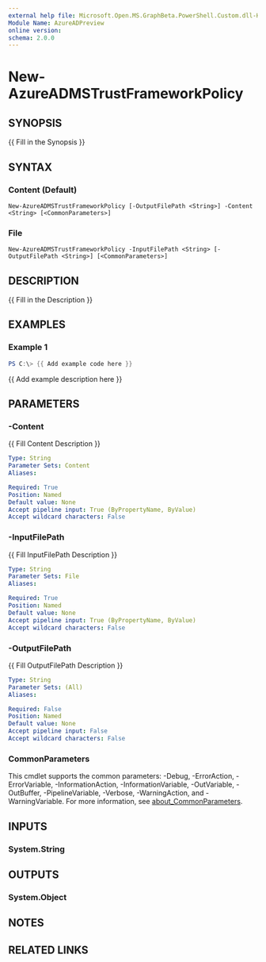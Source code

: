 ```yaml
---
external help file: Microsoft.Open.MS.GraphBeta.PowerShell.Custom.dll-Help.xml
Module Name: AzureADPreview
online version:
schema: 2.0.0
---
```


# New-AzureADMSTrustFrameworkPolicy

## SYNOPSIS
{{ Fill in the Synopsis }}

## SYNTAX

### Content (Default)
```
New-AzureADMSTrustFrameworkPolicy [-OutputFilePath <String>] -Content <String> [<CommonParameters>]
```

### File
```
New-AzureADMSTrustFrameworkPolicy -InputFilePath <String> [-OutputFilePath <String>] [<CommonParameters>]
```

## DESCRIPTION
{{ Fill in the Description }}

## EXAMPLES

### Example 1
```powershell
PS C:\> {{ Add example code here }}
```

{{ Add example description here }}

## PARAMETERS

### -Content
{{ Fill Content Description }}

```yaml
Type: String
Parameter Sets: Content
Aliases:

Required: True
Position: Named
Default value: None
Accept pipeline input: True (ByPropertyName, ByValue)
Accept wildcard characters: False
```

### -InputFilePath
{{ Fill InputFilePath Description }}

```yaml
Type: String
Parameter Sets: File
Aliases:

Required: True
Position: Named
Default value: None
Accept pipeline input: True (ByPropertyName, ByValue)
Accept wildcard characters: False
```

### -OutputFilePath
{{ Fill OutputFilePath Description }}

```yaml
Type: String
Parameter Sets: (All)
Aliases:

Required: False
Position: Named
Default value: None
Accept pipeline input: False
Accept wildcard characters: False
```

### CommonParameters
This cmdlet supports the common parameters: -Debug, -ErrorAction, -ErrorVariable, -InformationAction, -InformationVariable, -OutVariable, -OutBuffer, -PipelineVariable, -Verbose, -WarningAction, and -WarningVariable. For more information, see [about_CommonParameters](http://go.microsoft.com/fwlink/?LinkID=113216).

## INPUTS

### System.String

## OUTPUTS

### System.Object
## NOTES

## RELATED LINKS
